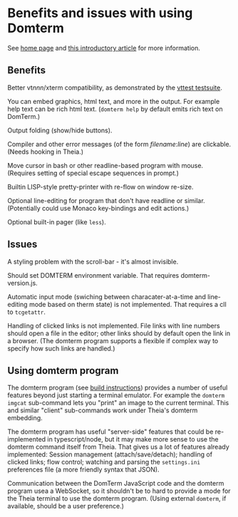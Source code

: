 # Benefits and issues with using Domterm

See [home page](http://domterm.org) and
[this introductory article](https://opensource.com/article/18/1/introduction-domterm-terminal-emulator) for more information.

## Benefits

Better vt*nnn*/xterm compatibility, as demonstrated by the [vttest testsuite](https://invisible-island.net/vttest/vttest.html).

You can embed graphics, html text, and more in the output.
For example help text can be rich html text.
(`domterm help` by default emits rich text on DomTerm.)

Output folding (show/hide buttons).

Compiler and other error messages (of the form *filename*:*line*) are clickable.
(Needs hooking in Theia.)

Move cursor in bash or other readline-based program with mouse.
(Requires setting of special escape sequences in prompt.)

Builtin LISP-style pretty-printer with re-flow on window re-size.

Optional line-editing for program that don't have readline or similar.
(Potentially could use Monaco key-bindings and edit actions.)

Optional built-in pager (like `less`).

## Issues

A styling problem with the scroll-bar - it's almost invisible.

Should set DOMTERM environment variable.  That requires domterm-version.js.

Automatic input mode (swiching between characater-at-a-time and
line-editing mode based on therm state) is not implemented.
That requires a cll to `tcgetattr`.

Handling of clicked links is not implemented.
File links with line numbers should open a file in the editor;
other links should by default open the link in a browser.
(The domterm program supports a flexible if complex way
to specify how such links are handled.)

## Using domterm program

The domterm program (see [build instructions](http://domterm.org/Downloading-and-building.html))
provides a number of useful features beyond just starting a terminal emulator.
For example the `domterm imgcat` sub-command lets you "print"
an image to the current terminal.
This and similar "client" sub-commands work under Theia's domterm embedding.

The domterm program has useful "server-side" features that could be
re-implemented in typescript/node, but it may make more sense
to use the domterm command itself from Theia.  That gives us
a lot of features already implemented: Session management (attach/save/detach);
handling of clicked links; flow control; watching and parsing the
`settings.ini` preferences file (a more friendly syntax that JSON).

Communication between the DomTerm JavaScript code and the domterm
program usea a WebSocket, so it shouldn't be to hard to provide
a mode for the Theia terminal to use the domterm program.
(Using external `domterm`, if available, should be a user preference.)
